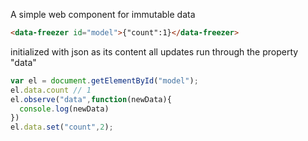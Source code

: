 A simple web component for immutable data

```html
<data-freezer id="model">{"count":1}</data-freezer>
```

initialized with json as its content all updates run through the property "data"

```javascript
var el = document.getElementById("model");
el.data.count // 1
el.observe("data",function(newData){
  console.log(newData)
})
el.data.set("count",2);
```
